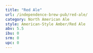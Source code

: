 ```yaml
---
title: "Red Ale"
url: /independence-brew-pub/red-ale/
category: North American Ale
style: American-Style Amber/Red Ale
abv: 5.5
ibu: 0
srm: 0
upc: 0
---
```


